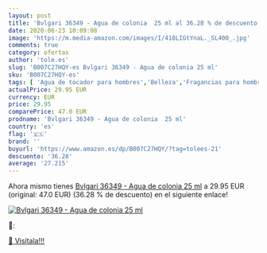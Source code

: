 ```yaml
---
layout: post
title: 'Bvlgari 36349 - Agua de colonia  25 ml al 36.28 % de descuento'
date: 2020-06-23 10:09:08
image: 'https://m.media-amazon.com/images/I/418LIGtYnaL._SL400_.jpg'
comments: true
category: ofertas
author: 'tole.es'
slug: 'B007C27HQY-es Bvlgari 36349 - Agua de colonia 25 ml'
sku: 'B007C27HQY-es'
tags: [ 'Agua de tocador para hombres','Belleza','Fragancias para hombres','Perfumes y fragancias','Productos para el cuidado de la piel','Sets y juegos para el cuidado de la piel','agua','colonia','de', ]
actualPrice: 29.95 EUR
currency: EUR
price: 29.95
comparePrice: 47.0 EUR
prodname: 'Bvlgari 36349 - Agua de colonia  25 ml'
country: 'es'
flag: '🇪🇸'
brand: ''
buyurl: 'https://www.amazon.es/dp/B007C27HQY/?tag=tolees-21'
descuento: '36.28'
average: '27.215'
---
```


Ahora mismo tienes [Bvlgari 36349 - Agua de colonia  25 ml](https://www.amazon.es/dp/B007C27HQY/?tag=tolees-21) a 29.95 EUR (original: 47.0 EUR) (36.28 %  de descuento) en el siguiente enlace!

[![Bvlgari 36349 - Agua de colonia  25 ml](https://m.media-amazon.com/images/I/418LIGtYnaL._SL400_.jpg)](https://www.amazon.es/dp/B007C27HQY/?tag=tolees-21)

🔎:


[🛒 Visítala!!!](https://www.amazon.es/dp/B007C27HQY/?tag=tolees-21)
